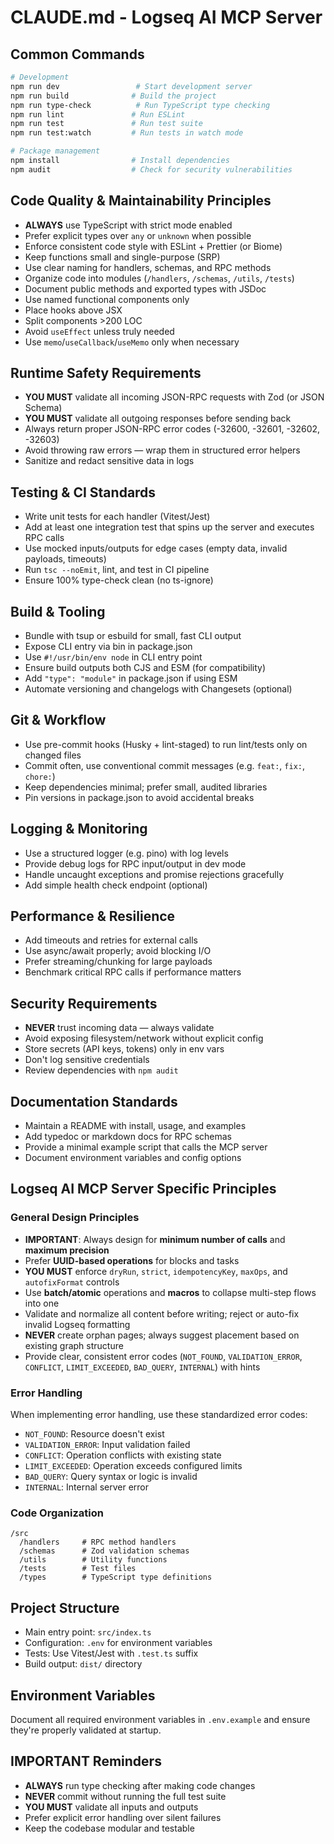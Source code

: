 # CLAUDE.md - Logseq AI MCP Server

## Common Commands

```bash
# Development
npm run dev                 # Start development server
npm run build              # Build the project
npm run type-check          # Run TypeScript type checking
npm run lint               # Run ESLint
npm run test               # Run test suite
npm run test:watch         # Run tests in watch mode

# Package management
npm install                # Install dependencies
npm audit                  # Check for security vulnerabilities
```

## Code Quality & Maintainability Principles

- **ALWAYS** use TypeScript with strict mode enabled
- Prefer explicit types over `any` or `unknown` when possible
- Enforce consistent code style with ESLint + Prettier (or Biome)
- Keep functions small and single-purpose (SRP)
- Use clear naming for handlers, schemas, and RPC methods
- Organize code into modules (`/handlers`, `/schemas`, `/utils`, `/tests`)
- Document public methods and exported types with JSDoc
- Use named functional components only
- Place hooks above JSX
- Split components >200 LOC
- Avoid `useEffect` unless truly needed
- Use `memo`/`useCallback`/`useMemo` only when necessary

## Runtime Safety Requirements

- **YOU MUST** validate all incoming JSON-RPC requests with Zod (or JSON Schema)
- **YOU MUST** validate all outgoing responses before sending back
- Always return proper JSON-RPC error codes (-32600, -32601, -32602, -32603)
- Avoid throwing raw errors — wrap them in structured error helpers
- Sanitize and redact sensitive data in logs

## Testing & CI Standards

- Write unit tests for each handler (Vitest/Jest)
- Add at least one integration test that spins up the server and executes RPC calls
- Use mocked inputs/outputs for edge cases (empty data, invalid payloads, timeouts)
- Run `tsc --noEmit`, lint, and test in CI pipeline
- Ensure 100% type-check clean (no ts-ignore)

## Build & Tooling

- Bundle with tsup or esbuild for small, fast CLI output
- Expose CLI entry via bin in package.json
- Use `#!/usr/bin/env node` in CLI entry point
- Ensure build outputs both CJS and ESM (for compatibility)
- Add `"type": "module"` in package.json if using ESM
- Automate versioning and changelogs with Changesets (optional)

## Git & Workflow

- Use pre-commit hooks (Husky + lint-staged) to run lint/tests only on changed files
- Commit often, use conventional commit messages (e.g. `feat:`, `fix:`, `chore:`)
- Keep dependencies minimal; prefer small, audited libraries
- Pin versions in package.json to avoid accidental breaks

## Logging & Monitoring

- Use a structured logger (e.g. pino) with log levels
- Provide debug logs for RPC input/output in dev mode
- Handle uncaught exceptions and promise rejections gracefully
- Add simple health check endpoint (optional)

## Performance & Resilience

- Add timeouts and retries for external calls
- Use async/await properly; avoid blocking I/O
- Prefer streaming/chunking for large payloads
- Benchmark critical RPC calls if performance matters

## Security Requirements

- **NEVER** trust incoming data — always validate
- Avoid exposing filesystem/network without explicit config
- Store secrets (API keys, tokens) only in env vars
- Don't log sensitive credentials
- Review dependencies with `npm audit`

## Documentation Standards

- Maintain a README with install, usage, and examples
- Add typedoc or markdown docs for RPC schemas
- Provide a minimal example script that calls the MCP server
- Document environment variables and config options

## Logseq AI MCP Server Specific Principles

### General Design Principles

- **IMPORTANT**: Always design for **minimum number of calls** and **maximum precision**
- Prefer **UUID-based operations** for blocks and tasks
- **YOU MUST** enforce `dryRun`, `strict`, `idempotencyKey`, `maxOps`, and `autofixFormat` controls
- Use **batch/atomic** operations and **macros** to collapse multi-step flows into one
- Validate and normalize all content before writing; reject or auto-fix invalid Logseq formatting
- **NEVER** create orphan pages; always suggest placement based on existing graph structure
- Provide clear, consistent error codes (`NOT_FOUND`, `VALIDATION_ERROR`, `CONFLICT`, `LIMIT_EXCEEDED`, `BAD_QUERY`, `INTERNAL`) with hints

### Error Handling

When implementing error handling, use these standardized error codes:

- `NOT_FOUND`: Resource doesn't exist
- `VALIDATION_ERROR`: Input validation failed
- `CONFLICT`: Operation conflicts with existing state
- `LIMIT_EXCEEDED`: Operation exceeds configured limits
- `BAD_QUERY`: Query syntax or logic is invalid
- `INTERNAL`: Internal server error

### Code Organization

```
/src
  /handlers     # RPC method handlers
  /schemas      # Zod validation schemas
  /utils        # Utility functions
  /tests        # Test files
  /types        # TypeScript type definitions
```

## Project Structure

- Main entry point: `src/index.ts`
- Configuration: `.env` for environment variables
- Tests: Use Vitest/Jest with `.test.ts` suffix
- Build output: `dist/` directory

## Environment Variables

Document all required environment variables in `.env.example` and ensure they're properly validated at startup.

## IMPORTANT Reminders

- **ALWAYS** run type checking after making code changes
- **NEVER** commit without running the full test suite
- **YOU MUST** validate all inputs and outputs
- Prefer explicit error handling over silent failures
- Keep the codebase modular and testable
